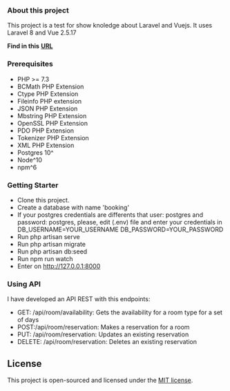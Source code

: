 ### About this project

This project is a test for show knoledge about Laravel and Vuejs.
It uses Laravel 8 and Vue 2.5.17

**Find in this** **[URL](https://chotel.herokuapp.com/)**

### Prerequisites
- PHP >= 7.3
- BCMath PHP Extension
- Ctype PHP Extension
- Fileinfo PHP extension
- JSON PHP Extension
- Mbstring PHP Extension
- OpenSSL PHP Extension
- PDO PHP Extension
- Tokenizer PHP Extension
- XML PHP Extension
- Postgres 10^
- Node^10
- npm^6

### Getting Starter

- Clone this project.
- Create a database with name 'booking'
- If your postgres credentials are differents that user: postgres and password: postgres, please, edit (.env) file and enter your credentials in DB_USERNAME=YOUR_USERNAME DB_PASSWORD=YOUR_PASSWORD
- Run php artisan serve
- Run php artisan migrate
- Run php artisan db:seed
- Run npm run watch
- Enter on http://127.0.0.1:8000

### Using API

I have developed an API REST with this endpoints:

- GET: /api/room/availability: Gets the availability for a room type for a set of days
- POST:/api/room/reservation:	Makes a reservation for a room
- PUT: /api/room/reservation: Updates an existing reservation
- DELETE: /api/room/reservation: Deletes an existing reservation

## License

This project is open-sourced and licensed under the [MIT license](https://opensource.org/licenses/MIT).
